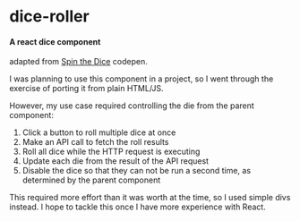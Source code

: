 # dice-roller

#### A react dice component

adapted from [Spin the Dice](https://codepen.io/SidM09/pen/OJRRRJZ) codepen.

I was planning to use this component in a project, so I went through the exercise of porting it from plain HTML/JS. 

However, my use case required controlling the die from the parent component: 

1. Click a button to roll multiple dice at once
2. Make an API call to fetch the roll results
3. Roll all dice while the HTTP request is executing
4. Update each die from the result of the API request
5. Disable the dice so that they can not be run a second time, as determined by the parent component

This required more effort than it was worth at the time, so I used simple divs instead. I hope to tackle this once I have more experience with React.